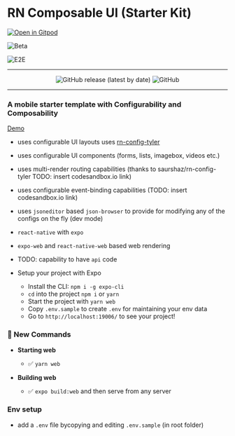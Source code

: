 # RN Composable UI (Starter Kit)

[![Open in Gitpod](https://gitpod.io/button/open-in-gitpod.svg)](https://gitpod.io/#https://github.com/applerdotxyz/rn-composable-ui)


![Beta](https://github.com/applerdotxyz/rn-composable-ui/workflows/Beta/badge.svg)

![E2E](https://github.com/applerdotxyz/rn-composable-ui/workflows/E2E/badge.svg)

--- 
<p align="center">
  
  <img alt="GitHub release (latest by date)" src="https://img.shields.io/github/v/release/applerdotxyz/rn-composable-ui">

  <img alt="GitHub" src="https://img.shields.io/github/license/applerdotxyz/rn-composable-ui">
</p>

---



### A mobile starter template with Configurability and Composability

[Demo](https://rn-compose.saurabhxyz.vercel.app/)
- uses configurable UI layouts uses [rn-config-tyler](https://www.npmjs.com/package/rn-config-tyler)
- uses configurable UI components (forms, lists, imagebox, videos etc.)
- uses multi-render routing capabilities (thanks to saurshaz/rn-config-tyler TODO: insert codesandbox.io link)
- uses configurable event-binding capabilities (TODO: insert codesandbox.io link)
- uses `jsoneditor` based `json-browser` to provide for modifying any of the configs on the fly (dev mode)
- `react-native` with `expo`
- `expo-web` and `react-native-web` based web rendering
- TODO: capability to have `api` code

- Setup your project with Expo
  - Install the CLI: `npm i -g expo-cli`
  - `cd` into the project `npm i` or `yarn`
  - Start the project with `yarn web`
  - Copy `.env.sample` to create `.env` for maintaining your env data
  - Go to `http://localhost:19006/` to see your project!

### 🏁 New Commands

- **Starting web**

  - ✅ `yarn web`

- **Building web**

  - ✅ `expo build:web` and then serve from any server


### Env setup
- add a `.env` file bycopying and editing `.env.sample` (in root folder)
